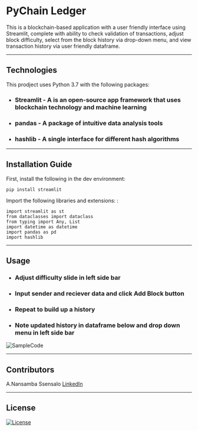 

# PyChain Ledger


This is a blockchain-based application with a user friendly interface using Streamlit, complete with ability to check validation of transactions, adjust block difficulty, select from the block history via drop-down menu, and view transaction history via user friendly dataframe. 

---

## Technologies

This prodject uses Python 3.7 with the following packages:
* ### **Streamlit** - A  is an open-source app framework that uses blockchain technology and machine learning
* ### **pandas** - A package of intuitive data analysis tools
* ### **hashlib** - A single interface for different hash algorithms 


---

## Installation Guide

First, install the following in the dev environment:
    
    pip install streamlit
    
    
Import the following libraries and extensions: :  
    
    import streamlit as st
    from dataclasses import dataclass
    from typing import Any, List
    import datetime as datetime
    import pandas as pd
    import hashlib
    
---

## Usage


* ### Adjust difficulty slide in left side bar
* ### Input sender and reciever data and click Add Block button
* ### Repeat to build up a history 
* ### Note updated history in dataframe below and drop down menu in left side bar


![SampleCode](Screenshot(182).png)


---

## Contributors

A.Nansamba Ssensalo
[LinkedIn](www.linkedin.com/in/a-nansamba-ssensalo)

---

## License

[![License](https://img.shields.io/badge/License-Boost%201.0-lightblue.svg)](https://www.boost.org/LICENSE_1_0.txt)
